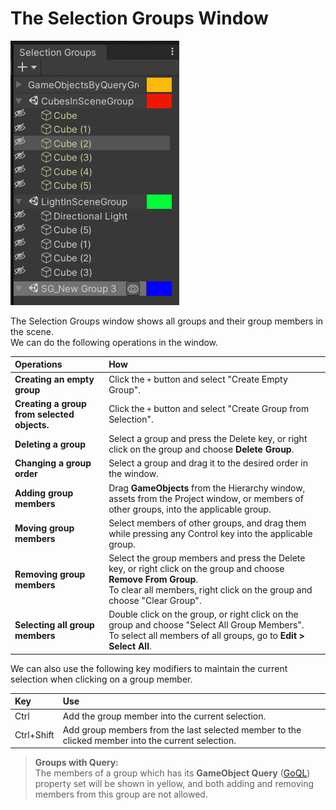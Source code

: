 # The Selection Groups Window

![](images/SelectionGroupsWindow.png)

The Selection Groups window shows all groups and their group members in the scene.    
We can do the following operations in the window.

|**Operations**          |**How** |
|:---                    |:---|
| **Creating an empty group**  | Click the `+` button and select "Create Empty Group". |
| **Creating a group from selected objects.**  | Click the `+` button and select "Create Group from Selection". |
| **Deleting a group**   | Select a group and press the Delete key, or right click on the group and choose **Delete Group**. |
| **Changing a group order**   | Select a group and drag it to the desired order in the window. |
| **Adding group members**    | Drag **GameObjects** from the Hierarchy window, assets from the Project window, or members of other groups, into the applicable group.|
| **Moving group members**    | Select members of other groups, and drag them while pressing any Control key into the applicable group.|
| **Removing group members**  | Select the group members and press the Delete key, or right click on the group and choose **Remove From Group**. <br/> To clear all members, right click on the group and choose "Clear Group".|
| **Selecting all group members**  | Double click on the group, or right click on the group and choose "Select All Group Members". <br/> To select all members of all groups, go to **Edit > Select All**.|

We can also use the following key modifiers to maintain the current selection
when clicking on a group member.

|**Key**  |**Use** |
|:---     |:---|
| Ctrl | Add the group member into the current selection. |
| Ctrl+Shift | Add group members from the last selected member to the clicked member into the current selection.|


> **Groups with Query:**  
> The members of a group which has its **GameObject Query** 
> ([GoQL](https://github.com/Unity-Technologies/com.unity.selection-groups/blob/doc_window/Documentation~/goql.md)) 
> property set will be shown in yellow, 
> and both adding and removing members from this group are not allowed.  
